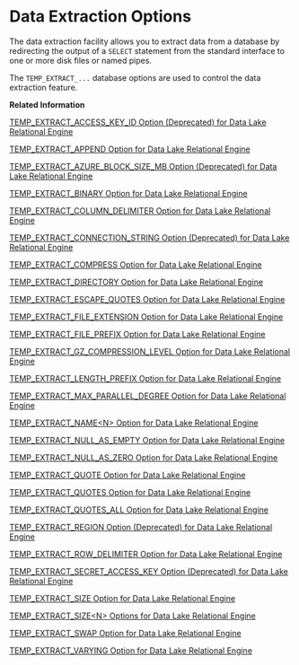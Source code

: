 <!-- loioa62b0c8b84f210159120ac171331719c -->

# Data Extraction Options

The data extraction facility allows you to extract data from a database by redirecting the output of a `SELECT` statement from the standard interface to one or more disk files or named pipes.

The `TEMP_EXTRACT_...` database options are used to control the data extraction feature.

**Related Information**  


[TEMP\_EXTRACT\_ACCESS\_KEY\_ID Option \(Deprecated\) for Data Lake Relational Engine](temp-extract-access-key-id-option-deprecated-for-data-lake-relational-engine-924c9f8.md "Supplies the AWS access key. You must specify the access key when extracting data from data lake Relational Engine to an Amazon S3 bucket.")

[TEMP\_EXTRACT\_APPEND Option for Data Lake Relational Engine](temp-extract-append-option-for-data-lake-relational-engine-a65b43e.md "Specifies that any rows extracted by the data extraction facility are added to the end of an output file.")

[TEMP\_EXTRACT\_AZURE\_BLOCK\_SIZE\_MB Option \(Deprecated\) for Data Lake Relational Engine](temp-extract-azure-block-size-mb-option-deprecated-for-data-lake-relational-engine-36c211c.md "Specifies the size of blocks in an Azure block blob, in MB.")

[TEMP\_EXTRACT\_BINARY Option for Data Lake Relational Engine](temp-extract-binary-option-for-data-lake-relational-engine-a65bc23.md "In combination with the TEMP_EXTRACT_SWAP option, specifies the type of extraction performed by the data extraction facility.")

[TEMP\_EXTRACT\_COLUMN\_DELIMITER Option for Data Lake Relational Engine](temp-extract-column-delimiter-option-for-data-lake-relational-engine-a65c4d6.md "Specifies the delimiter between columns in the output of the data extraction facility for an ASCII extraction.")

[TEMP\_EXTRACT\_CONNECTION\_STRING Option \(Deprecated\) for Data Lake Relational Engine](temp-extract-connection-string-option-deprecated-for-data-lake-relational-engine-b96926b.md "Specifies the connection string of your Azure storage account.")

[TEMP\_EXTRACT\_COMPRESS Option for Data Lake Relational Engine](temp-extract-compress-option-for-data-lake-relational-engine-aef24bc.md "Writes the output file for exports in gzip format. This results in a significant savings of storagespace when exporting tables.")

[TEMP\_EXTRACT\_DIRECTORY Option for Data Lake Relational Engine](temp-extract-directory-option-for-data-lake-relational-engine-a65cd33.md "Controls whether a user is allowed to use the data extraction facility. Also controls the directory into which temp extract files are placed, and overrides a directory path specified in the TEMP_EXTRACT_NAMEN option.")

[TEMP\_EXTRACT\_ESCAPE\_QUOTES Option for Data Lake Relational Engine](temp-extract-escape-quotes-option-for-data-lake-relational-engine-a65d50c.md "Specifies whether all quotes in fields containing quotes are escaped in the output of the data extraction facility for an ASCII extraction.")

[TEMP\_EXTRACT\_FILE\_EXTENSION Option for Data Lake Relational Engine](temp-extract-file-extension-option-for-data-lake-relational-engine-896be73.md "Sets the file name extension for the generated output file of the data parallel extraction facility. When you specify the TEMP_EXTRACT_FILE_EXTENSION option, each file name generated becomes prefix thread_ID_filecount.file extension.")

[TEMP\_EXTRACT\_FILE\_PREFIX Option for Data Lake Relational Engine](temp-extract-file-prefix-option-for-data-lake-relational-engine-09cd773.md "Sets the prefix of file name for the generated output file of the data parallel extraction facility. thread_ID starts from 1. filecount starts from 1 for each thread ID. Thefilecount part increments when the size of the output file reaches the file size limit specified by the TEMP_EXTRACT_SIZE option.")

[TEMP\_EXTRACT\_GZ\_COMPRESSION\_LEVEL Option for Data Lake Relational Engine](temp-extract-gz-compression-level-option-for-data-lake-relational-engine-ee9f6aa.md "The compression level balances compression with speed when the TEMP_EXTRACT_COMPRESS option is set to ON.")

[TEMP\_EXTRACT\_LENGTH\_PREFIX Option for Data Lake Relational Engine](temp-extract-length-prefix-option-for-data-lake-relational-engine-1126138.md "Adds a prefix field of specified length (byte) for a varchar or varbinary column in the generated output file. This PREFIX field in the extract file holds the length of the column data.")

[TEMP\_EXTRACT\_MAX\_PARALLEL\_DEGREE Option for Data Lake Relational Engine](temp-extract-max-parallel-degree-option-for-data-lake-relational-engine-00f65e6.md "Sets the maximum parallel degree for the data extraction facility. The TEMP_EXTRACT_MAX_PARALLEL_DEGREE option limits the maximum number of threads that run in parallel to extract data.")

[TEMP\_EXTRACT\_NAME<N\> Option for Data Lake Relational Engine](temp-extract-name-n-option-for-data-lake-relational-engine-a65dd19.md "Specifies the data lake Filescontainer object file name, or theAzure block blob name, or the Amazon S3 bucket object name you’re extracting to. You must specify the name when extracting data from data lake Relational Engine to cloud storage.")

[TEMP\_EXTRACT\_NULL\_AS\_EMPTY Option for Data Lake Relational Engine](temp-extract-null-as-empty-option-for-data-lake-relational-engine-a65e506.md "Controls the representation of null values in the output of the data extraction facility for an ASCII extraction.")

[TEMP\_EXTRACT\_NULL\_AS\_ZERO Option for Data Lake Relational Engine](temp-extract-null-as-zero-option-for-data-lake-relational-engine-a65ed25.md "Controls the representation of null values in the output of the data extraction facility for an ASCII extraction.")

[TEMP\_EXTRACT\_QUOTE Option for Data Lake Relational Engine](temp-extract-quote-option-for-data-lake-relational-engine-a65f5a3.md "Specifies the string to be used as the quote to enclose fields in the output of the data extraction facility for an ASCII extraction, when either the TEMP_EXTRACT_QUOTES option or the TEMP_EXTRACT_QUOTES_ALL option is set ON.")

[TEMP\_EXTRACT\_QUOTES Option for Data Lake Relational Engine](temp-extract-quotes-option-for-data-lake-relational-engine-a65fdb5.md "Specifies that string fields are enclosed in quotes in the output of the data extraction facility for an ASCII extraction.")

[TEMP\_EXTRACT\_QUOTES\_ALL Option for Data Lake Relational Engine](temp-extract-quotes-all-option-for-data-lake-relational-engine-a6605bd.md "Specifies that all fields are enclosed in quotes in the output of the data extraction facility for an ASCII extraction.")

[TEMP\_EXTRACT\_REGION Option \(Deprecated\) for Data Lake Relational Engine](temp-extract-region-option-deprecated-for-data-lake-relational-engine-5a09183.md "Specifies the AWS region where your Amazon S3 bucket resides. You must specify the region when extracting data from the Amazon S3 bucket.")

[TEMP\_EXTRACT\_ROW\_DELIMITER Option for Data Lake Relational Engine](temp-extract-row-delimiter-option-for-data-lake-relational-engine-a660d8f.md "Specifies the delimiter between rows in the output of the data extraction facility for an ASCII extraction.")

[TEMP\_EXTRACT\_SECRET\_ACCESS\_KEY Option \(Deprecated\) for Data Lake Relational Engine](temp-extract-secret-access-key-option-deprecated-for-data-lake-relational-engine-0db4937.md "Supplies the AWS secret access key. You must specify the secret access key when extracting data from data lake Relational Engine to an Amazon S3 bucket.")

[TEMP\_EXTRACT\_SIZE Option for Data Lake Relational Engine](temp-extract-size-option-for-data-lake-relational-engine-096c15c.md "Sets the maximum size (KB) of the corresponding output files generated by the parallel data extraction facility.")

[TEMP\_EXTRACT\_SIZE<N\> Options for Data Lake Relational Engine](temp-extract-size-n-options-for-data-lake-relational-engine-a6615dd.md "Specifies the maximum sizes of the corresponding output files used by the data extraction facility.")

[TEMP\_EXTRACT\_SWAP Option for Data Lake Relational Engine](temp-extract-swap-option-for-data-lake-relational-engine-a661dc2.md "In combination with the TEMP_EXTRACT_BINARY option, specifies the type of extraction performed by the data extraction facility.")

[TEMP\_EXTRACT\_VARYING Option for Data Lake Relational Engine](temp-extract-varying-option-for-data-lake-relational-engine-ceb244e.md "Used in conjunction with TEMP_EXTRACT_LENGTH_PREFIX, the TEMP_EXTRACT_VARYING option outputs varchar or varbinary column data in a variable-length format in the extracted file. The prefix field specified by TEMP_EXTRACT_LENGTH_PREFIX option holds the length of column data.")

